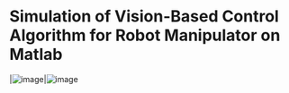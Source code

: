 # Simulation of Vision-Based Control Algorithm for Robot Manipulator on Matlab
|![image](https://github.com/JiadingWen/01-Manipulator_Simulation/blob/master/img/ScreenShot1.gif)|![image](https://github.com/JiadingWen/01-Manipulator_Simulation/blob/master/img/ScreenShot2.gif)